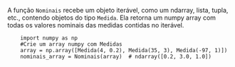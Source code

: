 A função `Nominais` recebe um objeto iterável, como um ndarray, lista, tupla, etc., contendo objetos do tipo `Medida`. Ela retorna um numpy array com todas os valores nominais das medidas contidas no iterável.
```python3
    import numpy as np
    #Crie um array numpy com Medidas
    array = np.array([Medida(4, 0.2), Medida(35, 3), Medida(-97, 1)])
    nominais_array = Nominais(array)  # ndarray([0.2, 3.0, 1.0])
```
